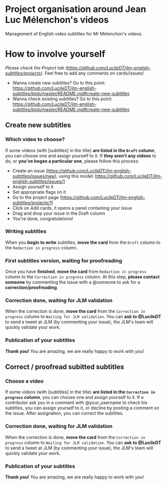 # Project organisation around Jean Luc Mélenchon's videos
Management of English video subtitles for Mr Mélenchon's videos.

# How to involve yourself
*Please check the Project tab (https://github.com/LucileDT/jlm-english-subtitles/projects).*
Feel free to add any comments on cards/issues!
- Wanna create new subtitles? Go to this point: https://github.com/LucileDT/jlm-english-subtitles/blob/master/README.md#create-new-subtitles
- Wanna check existing subtitles? Go to this point: https://github.com/LucileDT/jlm-english-subtitles/blob/master/README.md#create-new-subtitles

## Create new subtitles
### Which video to choose?
If some videos (with [subtitles] in the title) **are listed in the ```Draft``` column**, you can choose one and assign yourself to it.
If **they aren't any videos** to do, or **you've began a particular one**, please follow this process:
  - Create an issue (https://github.com/LucileDT/jlm-english-subtitles/issues/new), using this model: https://github.com/LucileDT/jlm-english-subtitles/issues/1
  - Assign yourself to it
  - Set appropriate flags on it
  - Go to the project page (https://github.com/LucileDT/jlm-english-subtitles/projects/1)
  - Click on Add cards, it opens a panel containing your issue
  - Drag and drop your issue in the Draft column
  - You're done, congratulations!

### Writing subtitles
When you **begin to write** subtitles, **move the card** from the ```Draft``` column to the ```Redaction in progress``` column.

### First subtitles version, waiting for proofreading
Once you have **finished**, **move the card** from ```Redaction in progress``` column to the ```Correction in progress``` column.
At this step, **please contact someone** by commenting the issue with a @someone to ask for a **correction/proofreading**.

### Correction done, waiting for JLM validation
When the correction is done, **move the card** from the ```Correction in progress``` column to ```Waiting for JLM validation```. You can **ask to @LucileDT** to send a tweet at JLM (by commenting your issue), the JLM's team will quickly validate your work. 

### Publication of your subtitles
**Thank you!** You are amazing, we are really happy to work with you!

## Correct / proofread subitted subtitles
### Choose a video
If some videos (with [subtitles] in the title) **are listed in the ```Correction in progress``` column**, you can choose one and assign yourself to it.
If a contributor ask you in a comment with @your_username to check his subtitles, you can assign yourself to it, or decline by posting a comment on the issue.
After assignation, you can correct the subtitles.

### Correction done, waiting for JLM validation
When the correction is done, **move the card** from the ```Correction in progress``` column to ```Waiting for JLM validation```. You can **ask to @LucileDT** to send a tweet at JLM (by commenting your issue), the JLM's team will quickly validate your work. 

### Publication of your subtitles
**Thank you!** You are amazing, we are really happy to work with you!
